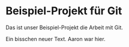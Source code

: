 # Beispiel-Projekt für Git

Das ist unser Beispiel-Projekt die Arbeit mit Git.

Ein bisschen neuer Text.
Aaron war hier.
